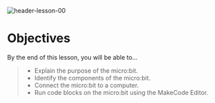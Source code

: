 ![header-lesson-00](assets/header-lesson-00.png)

# Objectives

By the end of this lesson, you will be able to...

> - Explain the purpose of the micro:bit.
> - Identify the components of the micro:bit.
> - Connect the micro:bit to a computer.
> - Run code blocks on the micro:bit using the MakeCode Editor.
